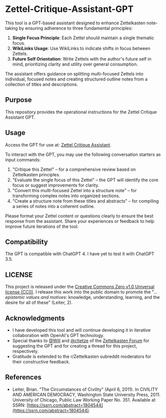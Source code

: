 # Zettel-Critique-Assistant-GPT

This tool is a GPT-based assistant designed to enhance Zettelkasten note-taking by ensuring adherence to three fundamental principles:
1. **Single Focus Principle**: Each Zettel should maintain a single thematic focus.
2. **WikiLinks Usage**: Use WikiLinks to indicate shifts in focus between Zettels.
3. **Future Self Orientation**: Write Zettels with the author's future self in mind, prioritizing clarity and utility over general consumption.

The assistant offers guidance on splitting multi-focused Zettels into individual, focused notes and creating structured outline notes from a collection of titles and descriptions.

## Purpose

This repository provides the operational instructions for the Zettel Critique Assistant GPT. 

## Usage

Access the GPT for use at: [Zettel Critique Assistant](https://chat.openai.com/g/g-z5XcnT7cQ-zettel-critique-assistant).

To interact with the GPT, you may use the following conversation starters as input commands:

1. "Critique this Zettel" – for a comprehensive review based on Zettelkasten principles.
2. "Evaluate the single focus of this Zettel" – the GPT will identify the core focus or suggest improvements for clarity.
3. "Convert this multi-focused Zettel into a structure note" – for transforming complex notes into organized sections.
4. "Create a structure note from these titles and abstracts" – for compiling a series of notes into a coherent outline.

Please format your Zettel content or questions clearly to ensure the best response from the assistant. Share your experiences or feedback to help improve future iterations of the tool.

## Compatibility

The GPT is compatible with ChatGPT 4. I have yet to test it with ChatGPT 3.5.

## LICENSE

This project is released under the [Creative Commons Zero v1.0 Universal license (CC0)](https://creativecommons.org/publicdomain/zero/1.0/). I release this work into the public domain to promote the "... _epistemic values and motives_:   knowledge, understanding, learning, and the desire for all of these"  (Leiter, 2).

## Acknowledgments

- I have developed this tool and will continue developing it in iterative collaboration with OpenAI's GPT technology.
- Special thanks to [@Will](https://github.com/woodenzen) and [@ctietze]() of the [Zettelkasten Forum](https://forum.zettelkasten.de) for suggesting the GPT and for creating a thread for this project, respectively.
- Gratitude is extended to the r/Zettelkasten subreddit moderators for their constructive feedback.

## References

- Leiter, Brian. "The Circumstances of Civility" (April 6, 2011). In CIVILITY AND AMERICAN DEMOCRACY, Washington State University Press, 2011. University of Chicago, Public Law Working Paper No. 351. Available at SSRN: [https://ssrn.com/abstract=1804544](https://ssrn.com/abstract=1804544).
